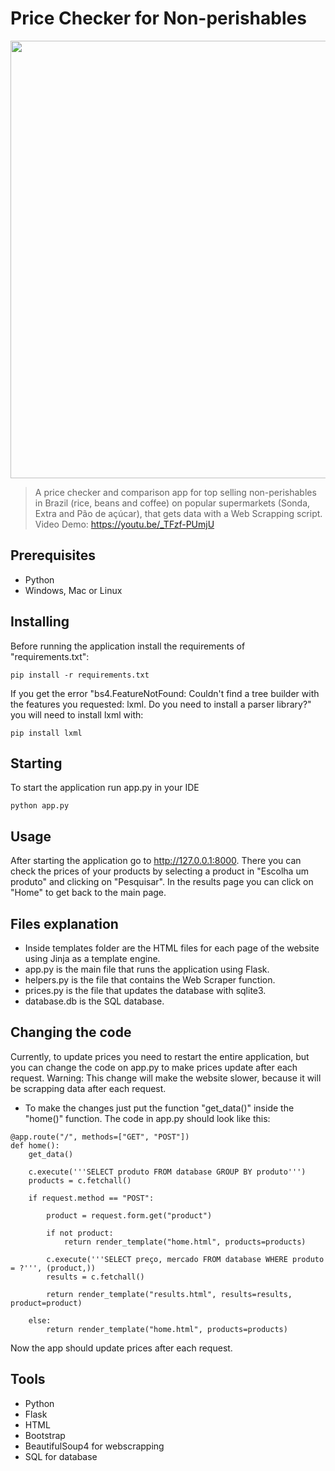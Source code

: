# Price Checker for Non-perishables

<img src="https://github.com/andrehuang11/Price-comparisor/blob/master/Screenshots/main%20page.PNG" width="700">

> A price checker and comparison app for top selling non-perishables in Brazil (rice, beans and coffee) on popular supermarkets (Sonda, Extra and Pão de açúcar), that gets data with a Web Scrapping script. Video Demo: https://youtu.be/_TFzf-PUmjU

##  Prerequisites
- Python
- Windows, Mac or Linux

##  Installing

Before running the application install the requirements of "requirements.txt":
```
pip install -r requirements.txt
```
If you get the error "bs4.FeatureNotFound: Couldn't find a tree builder with the features you requested: lxml. Do you need to install a parser library?" you will need to install lxml with:
```
pip install lxml
```

##  Starting

To start the application run app.py in your IDE

```
python app.py
```

## Usage
After starting the application go to http://127.0.0.1:8000. There you can check the prices of your products by selecting a product in "Escolha um produto" and clicking on "Pesquisar".
In the results page you can click on "Home" to get back to the main page.

## Files explanation
- Inside templates folder are the HTML files for each page of the website using Jinja as a template engine.
- app.py is the main file that runs the application using Flask.
- helpers.py is the file that contains the Web Scraper function.
- prices.py is the file that updates the database with sqlite3.
- database.db is the SQL database.

## Changing the code
Currently, to update prices you need to restart the entire application, but you can change the code on app.py to make prices update after each request. Warning: This change will make the website slower, because it will be scrapping data after each request.
- To make the changes just put the function "get_data()" inside the "home()" function. The code in app.py should look like this:
```
@app.route("/", methods=["GET", "POST"])
def home():
    get_data()

    c.execute('''SELECT produto FROM database GROUP BY produto''')
    products = c.fetchall()
    
    if request.method == "POST":
        
        product = request.form.get("product")
        
        if not product:
            return render_template("home.html", products=products)
        
        c.execute('''SELECT preço, mercado FROM database WHERE produto = ?''', (product,))
        results = c.fetchall()
        
        return render_template("results.html", results=results, product=product)

    else:
        return render_template("home.html", products=products)
```
Now the app should update prices after each request.


## Tools
- Python
- Flask
- HTML
- Bootstrap
- BeautifulSoup4 for webscrapping
- SQL for database
